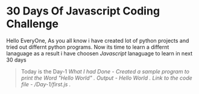# 30 Days Of Javascript Coding Challenge

Hello EveryOne,
As you all know i have created lot of python projects and tried out differnt python programs. Now its time to learn a differnt lanaguage as a result i have choosen *Javascript* lanaguage to learn in next 30 days 

> Today is the Day-1
*What I had Done - Created a sample program to print the Word "Hello World" .*
*Output - Hello World .*
*Link to the code file - /Day-1/first.js .*